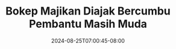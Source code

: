 --- 
title: "Bokep Majikan Diajak Bercumbu Pembantu Masih Muda"
description: "video   Bokep Majikan Diajak Bercumbu Pembantu Masih Muda doodstream    "
date: 2024-08-25T07:00:45-08:00
file_code: "u5nj0sgetprl"
draft: false
cover: "et9icdhlm1zwinu2.jpg"
tags: ["Bokep", "Majikan", "Diajak", "Bercumbu", "Pembantu", "Masih", "Muda", "bokep-indo", "bokep-viral", "bokep-ig"]
length: 856
fld_id: "1392266"
foldername: "adiktiri"
categories: ["adiktiri"]
views: 91
---